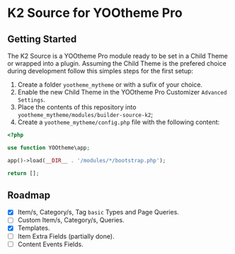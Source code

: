 # K2 Source for YOOtheme Pro

## Getting Started

The K2 Source is a YOOtheme Pro module ready to be set in a Child Theme or wrapped into a plugin. Assuming the Child Theme is the prefered choice during development follow this simples steps for the first setup:

1. Create a folder `yootheme_mytheme` or with a sufix of your choice.
1. Enable the new Child Theme in the YOOtheme Pro Customizer `Advanced Settings`.
1. Place the contents of this repository into `yootheme_mytheme/modules/builder-source-k2`;
1. Create a `yootheme_mytheme/config.php` file with the following content:

```php
<?php

use function YOOtheme\app;

app()->load(__DIR__ . '/modules/*/bootstrap.php');

return [];
```

## Roadmap

 - [x] Item/s, Category/s, Tag `basic` Types and Page Queries.
 - [ ] Custom Item/s, Category/s, Queries.
 - [x] Templates.
 - [ ] Item Extra Fields (partially done).
 - [ ] Content Events Fields.
